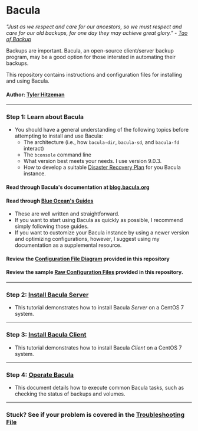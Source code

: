 # Bacula

*"Just as we respect and care for our ancestors, so we must respect and care for our old backups, for one day they may achieve great glory." - [Tao of Backup](http://www.taobackup.com/index.html)*

Backups are important. Bacula, an open-source client/server backup program, may be a good option for those intersted in automating their backups. 

This repository contains instructions and configuration files for installing and using Bacula.

#### Author: [Tyler Hitzeman](https://github.com/tyler-hitzeman)
----
### Step 1: Learn about Bacula
* You should have a general understanding of the following topics before attempting to install and use Bacula:
    * The architecture (i.e., how `bacula-dir`, `bacula-sd`, and `bacula-fd` interact)
    * The `bconsole` command line
    * What version best meets your needs. I use version 9.0.3.
    * How to develop a suitable [Disaster Recovery Plan](http://www.bacula.org/5.0.x-manuals/en/main/main/Disaster_Recovery_Using_Bac.html)  for you Bacula instance.

#### Read through Bacula's documentation at [blog.bacula.org](http://blog.bacula.org/what-is-bacula/)


#### Read through [Blue Ocean's Guides](https://www.digitalocean.com/community/tutorial_series/how-to-use-bacula-on-centos-7)
* These are well written and straightforward. 
* If you want to start using Bacula as quickly as possible, I recommend simply following those guides. 
* If you want to customize your Bacula instance by using a newer version and optimizing configurations, however, I suggest using my documentation as a supplemental resource.  

#### Review the [Configuration File Diagram](password-chain.jpg) provided in this repository

#### Review the sample [Raw Configuration Files](https://github.com/tyler-hitzeman/bacula/tree/master/configs) provided in this repository.
-----

### Step 2: [Install Bacula Server](install-server.md)
* This tutorial demonstrates how to install Bacula *Server* on a CentOS 7 system.

----
### Step 3: [Install Bacula Client](install-client.md)
* This tutorial demonstrates how to install Bacula *Client* on a CentOS 7 system.

----

### Step 4: [Operate Bacula](operate.md)
* This document details how to execute common Bacula tasks, such as checking the status of backups and volumes.

----
### Stuck? See if your problem is covered in the [Troubleshooting File](troubleshooting.md)




